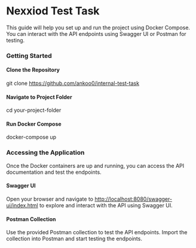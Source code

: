 # Nexxiod Test Task

This guide will help you set up and run the project using Docker Compose. You can interact with the API endpoints using Swagger UI or Postman for testing.

### Getting Started

#### Clone the Repository
git clone https://github.com/ankoo0/internal-test-task
#### Navigate to Project Folder
cd your-project-folder
#### Run Docker Compose
docker-compose up
### Accessing the Application

Once the Docker containers are up and running, you can access the API documentation and test the endpoints.

#### Swagger UI
Open your browser and navigate to [http://localhost:8080/swagger-ui/index.html](http://localhost:8080/swagger-ui/index.html) to explore and interact with the API using Swagger UI.

#### Postman Collection
Use the provided Postman collection to test the API endpoints. Import the collection into Postman and start testing the endpoints.
